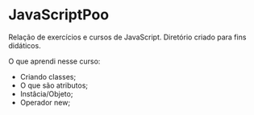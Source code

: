 # JavaScriptPoo

 Relação de exercícios e cursos de JavaScript. Diretório criado para fins didáticos.

O que aprendi nesse curso:

*	Criando classes;
*	O que são atributos;
*	Instâcia/Objeto;
*	Operador new;

